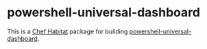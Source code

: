 # powershell-universal-dashboard

This is a [Chef Habitat](https://habitat.sh) package for building [powershell-universal-dashboard](https://github.com/ironmansoftware/universal-dashboard).
